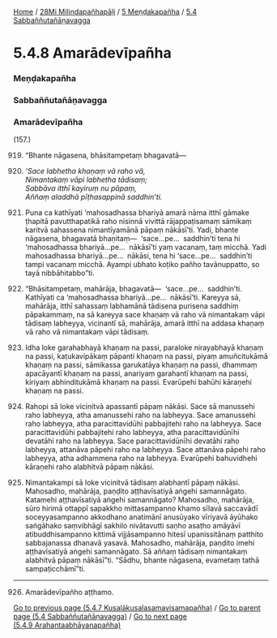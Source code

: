 
[Home](/) / [28Mi Milindapañhapāḷi](../../../28Mi.md) / [5 Meṇḍakapañha](../../5.md) / [5.4 Sabbaññutañāṇavagga](../5.4.md)

# 5.4.8 Amarādevīpañha

### Meṇḍakapañha

### Sabbaññutañāṇavagga

### Amarādevīpañha

(157.)

919. “Bhante nāgasena, bhāsitampetaṃ bhagavatā—

920. _‘Sace labhetha khaṇaṃ vā raho vā,_  
_Nimantakaṃ vāpi labhetha tādisaṃ;_  
_Sabbāva itthī kayiruṃ nu pāpaṃ,_  
_Aññaṃ aladdhā pīṭhasappinā saddhin’ti._  


921. Puna ca kathīyati ‘mahosadhassa bhariyā amarā nāma itthī gāmake ṭhapitā pavutthapatikā raho nisinnā vivittā rājappaṭisamaṃ sāmikaṃ karitvā sahassena nimantīyamānā pāpaṃ nākāsī’ti. Yadi, bhante nāgasena, bhagavatā bhaṇitaṃ—  ‘sace…pe…  saddhin’ti tena hi ‘mahosadhassa bhariyā…pe…  nākāsī’ti yaṃ vacanaṃ, taṃ micchā. Yadi mahosadhassa bhariyā…pe…  nākāsi, tena hi ‘sace…pe…  saddhin’ti tampi vacanaṃ micchā. Ayampi ubhato koṭiko pañho tavānuppatto, so tayā nibbāhitabbo”ti.

922. “Bhāsitampetaṃ, mahārāja, bhagavatā—  ‘sace…pe…  saddhin’ti. Kathīyati ca ‘mahosadhassa bhariyā…pe…  nākāsī’ti. Kareyya sā, mahārāja, itthī sahassaṃ labhamānā tādisena purisena saddhiṃ pāpakammaṃ, na sā kareyya sace khaṇaṃ vā raho vā nimantakaṃ vāpi tādisaṃ labheyya, vicinantī sā, mahārāja, amarā itthī na addasa khaṇaṃ vā raho vā nimantakaṃ vāpi tādisaṃ.

923. Idha loke garahabhayā khaṇaṃ na passi, paraloke nirayabhayā khaṇaṃ na passi, kaṭukavipākaṃ pāpanti khaṇaṃ na passi, piyaṃ amuñcitukāmā khaṇaṃ na passi, sāmikassa garukatāya khaṇaṃ na passi, dhammaṃ apacāyantī khaṇaṃ na passi, anariyaṃ garahantī khaṇaṃ na passi, kiriyaṃ abhinditukāmā khaṇaṃ na passi. Evarūpehi bahūhi kāraṇehi khaṇaṃ na passi.

924. Rahopi sā loke vicinitvā apassantī pāpaṃ nākāsi. Sace sā manussehi raho labheyya, atha amanussehi raho na labheyya. Sace amanussehi raho labheyya, atha paracittavidūhi pabbajitehi raho na labheyya. Sace paracittavidūhi pabbajitehi raho labheyya, atha paracittavidūnīhi devatāhi raho na labheyya. Sace paracittavidūnīhi devatāhi raho labheyya, attanāva pāpehi raho na labheyya. Sace attanāva pāpehi raho labheyya, atha adhammena raho na labheyya. Evarūpehi bahuvidhehi kāraṇehi raho alabhitvā pāpaṃ nākāsi.

925. Nimantakampi sā loke vicinitvā tādisaṃ alabhantī pāpaṃ nākāsi. Mahosadho, mahārāja, paṇḍito aṭṭhavīsatiyā aṅgehi samannāgato. Katamehi aṭṭhavīsatiyā aṅgehi samannāgato? Mahosadho, mahārāja, sūro hirimā ottappī sapakkho mittasampanno khamo sīlavā saccavādī soceyyasampanno akkodhano anatimānī anusūyako vīriyavā āyūhako saṅgāhako saṃvibhāgī sakhilo nivātavutti saṇho asaṭho amāyāvī atibuddhisampanno kittimā vijjāsampanno hitesī upanissitānaṃ patthito sabbajanassa dhanavā yasavā. Mahosadho, mahārāja, paṇḍito imehi aṭṭhavīsatiyā aṅgehi samannāgato. Sā aññaṃ tādisaṃ nimantakaṃ alabhitvā pāpaṃ nākāsī”ti. “Sādhu, bhante nāgasena, evametaṃ tathā sampaṭicchāmī”ti.

---

926. Amarādevīpañho aṭṭhamo.



[Go to previous page (5.4.7 Kusalākusalasamavisamapañha)](5.4.7.md) / [Go to parent page (5.4 Sabbaññutañāṇavagga)](../5.4.md) / [Go to next page (5.4.9 Arahantaabhāyanapañha)](5.4.9.md)


